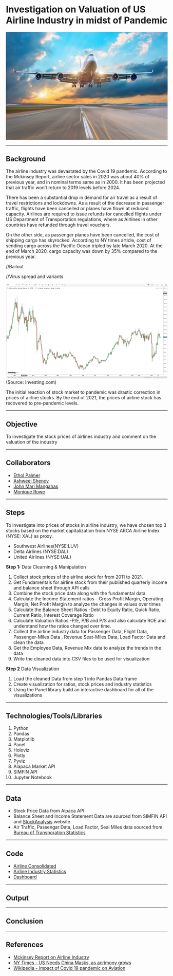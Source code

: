 # **Investigation on Valuation of  US Airline Industry in midst of Pandemic**
![Airline Industry](Images/Airlines.jpeg)

---
## **Background**
The airline industry was devastated by the Covid 19 pandemic. According to the Mckinsey Report, airline sector sales in 2020 was  about 40% of previous year, and in nominal terms same as in 2000. It has been projected that air traffic won’t return to 2019 levels before 2024.

There has been a substantial drop in demand for air travel as a result of travel restrictions and lockdowns. As a result of the decrease in passenger traffic, flights have been cancelled or planes have flown at reduced capacity. Airlines are required to issue refunds for cancelled flights under US Department of Transportation regulations, where as Airlines in other countries have refunded through travel vouchers.

On the other side, as passenger planes have been cancelled, the cost of shipping cargo has skyrocked. According to NY times article, cost of sending cargo across the Pacific Ocean tripled by late March 2020.  At the end of March 2020, cargo capacity was down by 35% compared to the previous year.

//Bailout

//Virus spread and variants



![XAL](Images/XAL.png)
(Source: Investing.com)

The initial reaction of stock market to pandemic was drastic correction in prices of airline stocks.  By the end of 2021, the prices of airline stock has recovered to pre-pandemic levels.

---
## **Objective**
To investigate the stock prices of airlines industry and comment on the valuation of the industry

---
## **Collaborators**
* [Ethol Palmer](https://github.com/etholpalmer)
* [Ashweej Shenoy](https://github.com/ashweej18)
* [John Mari Mangahas](https://github.com/adobopeanuts)
* [Monique Rowe](https://github.com/moniquerowe15)


---
## **Steps**
To investigate into prices of stocks in airline industry, we have chosen top 3 stocks based on the market capitalization from NYSE ARCA Airline Index (NYSE: XAL) as proxy. 

* Southwest Airlines(NYSE:LUV)
* Delta Airlines (NYSE:DAL)
* United Airlines (NYSE:UAL)


**Step 1:** Data Clearning & Manipulation

1. Collect stock prices of the airline stock for from 2011 to 2021.
2. Get Fundamentals for airline stock from their published quarterly income and balance sheet through API calls
3. Combine the stock price data along with the fundamental data 
4. Calculate the Income Statement ratios - Gross Profit Margin, Operating Margin, Net Profit Margin to analyze the changes in values over times
5. Calculate the Balance Sheet Ratios -Debt to Equity Ratio, Quick Ratio, Current Ratio, Interest Coverage Ratio 
6. Calculate Valuation Ratios -P/E, P/B and P/S and also calculate ROE and understand how the ratios changed over time.
7. Collect the airline industry data for Passenger Data, Flight Data, Passenger-Miles Data , Revenue Seat-Miles Data, Load Factor Data and clean the data
8. Get the Employee Data, Revenue Mix data to analyze the trends in the data
9. Write the cleaned data into CSV files to be used for visualization

**Step 2** Data Visualization
1. Load the cleaned Data from step 1 into Pandas Data frame
2. Create visualization for ratios, stock prices and industry statistics 
3. Using the Panel library build an interactive dashboard for all of the visualizations



---
## **Technologies/Tools/Libraries**
1. Python
2. Pandas
3. Matplotlib
4. Panel
5. Holoviz
6. Plotly
7. Pyviz
8. Alapaca Market API
9. SIMFIN API
10. Jupyter Notebook




---
## **Data**
* Stock Price Data from Alpaca API
* Balance Sheet and Income Statement Data are sourced from SIMFIN API and [StockAnalysis](https://stockanalysis.com/) website
* Air Traffic, Passengar Data, Load Factor, Seal Miles data sourced from [Bureau of Transporation Statistics](https://www.bts.gov/)

---
## **Code**
* [Airline Consolidated](Airline_Consolidated.ipynb)
* [Airline Industry Statistics](Airline_Industry_Stats.ipynb)
* [Dashboard](presentation_panel.ipynb)


---
## **Output**



---
## **Conclusion**


---
## **References**
* [Mckinsey Report on Airline Industry](https://www.mckinsey.com/industries/travel-logistics-and-infrastructure/our-insights/back-to-the-future-airline-sector-poised-for-change-post-covid-19)
* [NY Times -  US Needs China Masks, as acrimony grows](https://www.nytimes.com/2020/03/23/business/coronavirus-china-masks.html)
* [Wikipedia - Impact of Covid 19 pandemic on Aviation ](https://en.wikipedia.org/wiki/Impact_of_the_COVID-19_pandemic_on_aviation#cite_note-The_U.S._needs_China's_masks-11)



